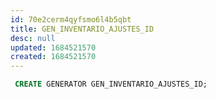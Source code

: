 ```yaml
---
id: 70e2cerm4qyfsmo6l4b5qbt
title: GEN_INVENTARIO_AJUSTES_ID
desc: null
updated: 1684521570
created: 1684521570
---
```



```sql
 CREATE GENERATOR GEN_INVENTARIO_AJUSTES_ID;
```
